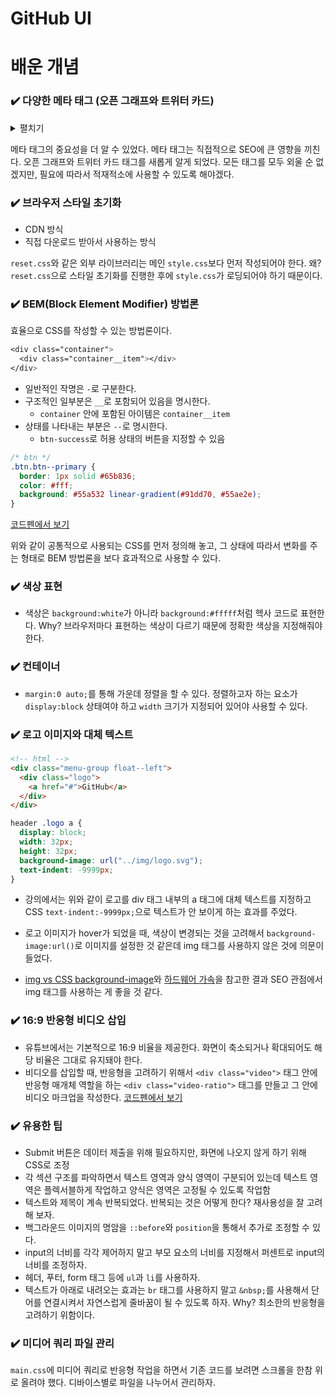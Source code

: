 # GitHub UI

# 배운 개념

### ✔️ 다양한 메타 태그 (오픈 그래프와 트위터 카드)

<details>
<summary>펼치기</summary>

```html
<meta name="author" content="Hyun" />
<meta
  name="description"
  content="GitHub is where people build software. More than 65 million people use GitHub to discover, fork, and contribute to over 200 million projects."
/>
<meta
  name="viewport"
  content="width=device-width , initial-scale=1, user-scalable=no, maximum-scale=1, minimum-scale=1"
/>
<!-- http://ogp.me/ -->
<meta property="og:type" content="website" />
<meta property="og:site_name" content="GitHub" />
<meta property="og:title" content="Build software better, together" />
<meta
  property="og:description"
  content="GitHub clone coding / GitHub is where people build software. More than 31 million people use GitHub to discover, fork, and contribute to over 100 million projects."
/>
<meta property="og:image" content="img/logo__github.png" />
<meta property="og:url" content="https://github.com" />
<!-- https://developer.twitter.com/en/docs/tweets/optimize-with-cards/guides/getting-started.html -->
<meta property="twitter:card" content="summary" />
<meta property="twitter:site" content="GitHub" />
<meta property="twitter:title" content="Build software better, together" />
<meta
  property="twitter:description"
  content="GitHub clone coding / GitHub is where people build software. More than 31 million people use GitHub to discover, fork, and contribute to over 100 million projects."
/>
<meta property="twitter:image" content="img/logo__github.png" />
<meta property="twitter:url" content="https://github.com" />
```

</details>

메타 태그의 중요성을 더 알 수 있었다. 메타 태그는 직접적으로 SEO에 큰 영향을 끼친다. 오픈 그래프와 트위터 카드 태그를 새롭게 알게 되었다. 모든 태그를 모두 외울 순 없겠지만, 필요에 따라서 적재적소에 사용할 수 있도록 해야겠다.

### ✔️ 브라우저 스타일 초기화

- CDN 방식
- 직접 다운로드 받아서 사용하는 방식

`reset.css`와 같은 외부 라이브러리는 메인 `style.css`보다 먼저 작성되어야 한다. 왜? `reset.css`으로 스타일 초기화를 진행한 후에 `style.css`가 로딩되어야 하기 때문이다.

### ✔️ BEM(Block Element Modifier) 방법론

효율으로 CSS를 작성할 수 있는 방법론이다.

```css
<div class="container">
  <div class="container__item"></div>
</div>
```

- 일반적인 작명은 `-`로 구분한다.
- 구조적인 일부분은 `__`로 포함되어 있음을 명시한다.
  - `container` 안에 포함된 아이템은 `container__item`
- 상태를 나타내는 부분은 `--`로 명시한다.
  - `btn-success`로 허용 상태의 버튼을 지정할 수 있음

```css
/* btn */
.btn.btn--primary {
  border: 1px solid #65b836;
  color: #fff;
  background: #55a532 linear-gradient(#91dd70, #55ae2e);
}
```

[코드펜에서 보기](https://codepen.io/hyuns619/pen/BaWBjaV)

위와 같이 공통적으로 사용되는 CSS를 먼저 정의해 놓고, 그 상태에 따라서 변화를 주는 형태로 BEM 방법론을 보다 효과적으로 사용할 수 있다.

### ✔️ 색상 표현

- 색상은 `background:white`가 아니라 `background:#fffff`처럼 헥사 코드로 표현한다. Why? 브라우저마다 표현하는 색상이 다르기 때문에 정확한 색상을 지정해줘야 한다.

### ✔️ 컨테이너

- `margin:0 auto;`를 통해 가운데 정렬을 할 수 있다. 정렬하고자 하는 요소가 `display:block` 상태여야 하고 `width` 크기가 지정되어 있어야 사용할 수 있다.

### ✔️ 로고 이미지와 대체 텍스트

```html
<!-- html -->
<div class="menu-group float--left">
  <div class="logo">
    <a href="#">GitHub</a>
  </div>
</div>
```

```css
header .logo a {
  display: block;
  width: 32px;
  height: 32px;
  background-image: url("../img/logo.svg");
  text-indent: -9999px;
}
```

- 강의에서는 위와 같이 로고를 div 태그 내부의 a 태그에 대체 텍스트를 지정하고 CSS `text-indent:-9999px;`으로 텍스트가 안 보이게 하는 효과를 주었다.

- 로고 이미지가 hover가 되었을 때, 색상이 변경되는 것을 고려해서 `background-image:url()`로 이미지를 설정한 것 같은데 img 태그를 사용하지 않은 것에 의문이 들었다.

- [img vs CSS background-image](https://stackoverflow.com/questions/492809/when-to-use-img-vs-css-background-image)와 [하드웨어 가속](https://d2.naver.com/helloworld/2061385?source=post_page---------------------------)을 참고한 결과 SEO 관점에서 img 태그를 사용하는 게 좋을 것 같다.

### ✔️ 16:9 반응형 비디오 삽입

- 유튜브에서는 기본적으로 16:9 비율을 제공한다. 화면이 축소되거나 확대되어도 해당 비율은 그대로 유지돼야 한다.
- 비디오를 삽입할 때, 반응형을 고려하기 위해서 `<div class="video">` 태그 안에 반응형 매개체 역할을 하는 `<div class="video-ratio">` 태그를 만들고 그 안에 비디오 마크업을 작성한다. [코드펜에서 보기](https://codepen.io/hyuns619/pen/GRWoPZb)

### ✔️ 유용한 팁

- Submit 버튼은 데이터 제출을 위해 필요하지만, 화면에 나오지 않게 하기 위해 CSS로 조정
- 각 섹션 구조를 파악하면서 텍스트 영역과 양식 영역이 구분되어 있는데 텍스트 영역은 플렉서블하게 작업하고 양식은 영역은 고정될 수 있도록 작업함
- 텍스트와 제목이 계속 반복되었다. 반복되는 것은 어떻게 한다? 재사용성을 잘 고려해 보자.
- 백그라운드 이미지의 명암을 `::before`와 `position`을 통해서 추가로 조정할 수 있다.
- input의 너비를 각각 제어하지 말고 부모 요소의 너비를 지정해서 퍼센트로 input의 너비를 조정하자.
- 헤더, 푸터, form 태그 등에 `ul`과 `li`를 사용하자.
- 텍스트가 아래로 내려오는 효과는 `br` 태그를 사용하지 말고 `&nbsp;`를 사용해서 단어를 연결시켜서 자연스럽게 줄바꿈이 될 수 있도록 하자. Why? 최소한의 반응형을 고려하기 위함이다.

### ✔️ 미디어 쿼리 파일 관리

`main.css`에 미디어 쿼리로 반응형 작업을 하면서 기존 코드를 보려면 스크롤을 한참 위로 올려야 했다. 디바이스별로 파일을 나누어서 관리하자.
